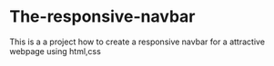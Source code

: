 # The-responsive-navbar
This is a a project how to create a responsive navbar for a attractive webpage using html,css

